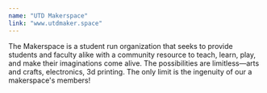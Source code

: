 ```yaml
---
name: "UTD Makerspace"
link: "www.utdmaker.space"
---
```

The Makerspace is a student run organization that seeks to provide students and faculty alike with a community resource to teach, learn, play, and make their imaginations come alive. The possibilities are limitless—arts and crafts, electronics, 3d printing. The only limit is the ingenuity of our a makerspace's members!
